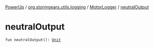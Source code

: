 [PowerUp](../../index.md) / [org.stormgears.utils.logging](../index.md) / [MotorLogger](index.md) / [neutralOutput](./neutral-output.md)

# neutralOutput

`fun neutralOutput(): `[`Unit`](https://kotlinlang.org/api/latest/jvm/stdlib/kotlin/-unit/index.html)